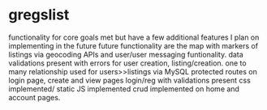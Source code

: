 # gregslist
functionality for core goals met  but have a few additional features I plan on implementing in the future
 future functionality are the map with markers of listings  via geocoding APIs and user/user messaging funtionality.
 data validations present with errors for user creation, listing/creation.
 one to many relationship used for users>>listings via MySQL
 protected routes on login page, create and view pages
 login/reg with validations present
 css implemented/ static JS implemented
 crud  implemented on  home and account pages.
 
